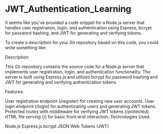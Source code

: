 # JWT_Authentication_Learning


It seems like you've provided a code snippet for a Node.js server that handles user registration, login, and authentication using Express, bcrypt for password hashing, and JWT for generating and verifying tokens.

To create a description for your Git repository based on this code, you could write something like:

Description:

This Git repository contains the source code for a Node.js server that implements user registration, login, and authentication functionality. The server is built using Express.js and utilizes bcrypt for password hashing and JWT for generating and verifying authentication tokens.

Features:

User registration endpoint (/register) for creating new user accounts.
User login endpoint (/login) for authenticating users and generating JWT tokens.
Protected routes with middleware for verifying JWT tokens (/protected).
HTML file serving (/) for basic front-end interaction.
Technologies Used:

Node.js
Express.js
bcrypt
JSON Web Tokens (JWT)
